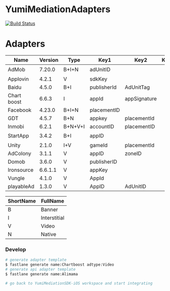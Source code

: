 # YumiMediationAdapters

[![Build Status](https://travis-ci.com/yumimobi/YumiMediationAdapters-iOS.svg?token=zqqszx67cUwq3jc4kCzH&branch=master)](https://travis-ci.com/yumimobi/YumiMediationAdapters-iOS)

# Adapters

| Name        | Version | Type    | Key1        | Key2         | Key3 | SmartAdSize |
| ----------- | ------- | ------- | ----------- | ------------ | :--: | ----------- |
| AdMob       | 7.20.0  | B+I+N   | adUnitID    |              |      | ✔️          |
| Applovin    | 4.2.1   | V       | sdkKey      |              |      | ❌           |
| Baidu       | 4.5.0   | B+I     | publisherId | AdUnitTag    |      | ❌           |
| Chart boost | 6.6.3   | I       | appId       | appSignature |      | ❌           |
| Facebook    | 4.23.0  | B+I+N   | placementID |              |      | ❌           |
| GDT         | 4.5.7   | B+N     | appkey      | placementId  |      | ❌           |
| Inmobi      | 6.2.1   | B+N+V+I | accountID   | placementID  |      | ❌           |
| StartApp    | 3.4.2   | B+I     | appID       |              |      | ✔️          |
| Unity       | 2.1.0   | I+V     | gameId      | placementId  |      | ❌           |
| AdColony    | 3.1.1   | V       | appID       | zoneID       |      | ❌           |
| Domob       | 3.6.0   | V       | publisherID |              |      | ❌           |
| Ironsource  | 6.6.1.1 | V       | appKey      |              |      | ❌           |
| Vungle      | 4.1.0   | V       | AppId       |              |      | ❌           |
| playableAd  | 1.3.0   | V       | AppID       | AdUnitID     |      | ❌           |

| ShortName | FullName     |
| --------- | ------------ |
| B         | Banner       |
| I         | Interstitial |
| V         | Video        |
| N         | Native       |



### Develop

```sh
# generate adapter template
$ fastlane generate name:Chartboost adtype:Video
# generate api adapter template
$ fastlane generate name:Alimama

# go back to YumiMediationSDK-iOS workspace and start integrating
```

